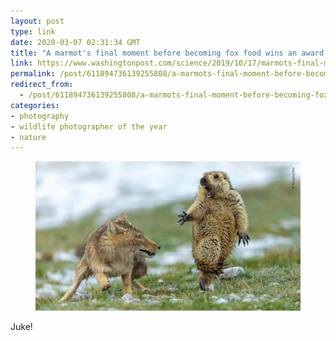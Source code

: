 ```yaml
---
layout: post
type: link
date: 2020-03-07 02:31:34 GMT
title: "A marmot's final moment before becoming fox food wins an award — and tells us about climate change"
link: https://www.washingtonpost.com/science/2019/10/17/marmots-final-moment-before-becoming-fox-food-won-an-award-tells-us-about-climate-change/
permalink: /post/611894736139255808/a-marmots-final-moment-before-becoming-fox-food
redirect_from: 
  - /post/611894736139255808/a-marmots-final-moment-before-becoming-fox-food
categories:
- photography
- wildlife photographer of the year
- nature
---
```

<p text-align:><figure class="tmblr-full" data-orig-height="810" data-orig-width="1440" data-orig-src="https://www.washingtonpost.com/wp-apps/imrs.php?src=https://arc-anglerfish-washpost-prod-washpost.s3.amazonaws.com/public/TG62OHXQIMI6TO362IBG5YGBTE.jpg&amp;w=1440"><img src="assets/images/67019bfa020920046bb664c30a3a8fa399a82281.jpg" data-orig-height="810" data-orig-width="1440" data-orig-src="https://www.washingtonpost.com/wp-apps/imrs.php?src=https://arc-anglerfish-washpost-prod-washpost.s3.amazonaws.com/public/TG62OHXQIMI6TO362IBG5YGBTE.jpg&amp;w=1440"></figure></p>

<p>Juke!</p>